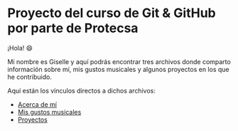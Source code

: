 # Proyecto del curso de Git & GitHub por parte de Protecsa 

¡Hola! 😄 

Mi nombre es Giselle y aquí podrás encontrar tres archivos donde comparto información sobre mí, mis gustos musicales y algunos proyectos en los que he contribuido. 

Aquí están los vínculos directos a dichos archivos:

- [Acerca de mí](https://github.com/Blangis/Git-Carpets/blob/branch.one/informacion.md)
- [Mis gustos musicales](https://github.com/Blangis/Git-Carpets/blob/branch-three/Clasificacion.md)
- [Proyectos](https://github.com/Blangis/Git-Carpets/blob/branch-two/Proyectos.md)
